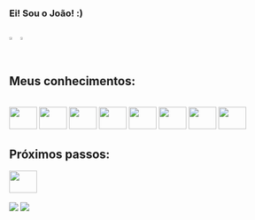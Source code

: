 ### Ei! Sou o João! :)


</br>

<div style="display:flex">
  <a href="https://github.com/ojpbraga/github-readme-stats">
    <img align="center" height="50%" width="50%" src="https://github-readme-stats.vercel.app/api?username=ojpbraga&theme=gotham&show_icons=true" />
  </a>
  <a href="https://github.com/ojpbraga/github-readme-stats">
    <img align="center" height="50%" width="38%" src="https://github-readme-stats.vercel.app/api/top-langs/?username=ojpbraga&theme=gotham&layout=compact" />
  </a>
</div>

</br>
<h2>Meus conhecimentos:</h2>

<div style="display: inline_block"><br>
  <img aling="center" height="40" width="50" src="https://cdn.jsdelivr.net/gh/devicons/devicon/icons/html5/html5-original.svg" />
  <img aling="center" height="40" width="50" src="https://cdn.jsdelivr.net/gh/devicons/devicon/icons/css3/css3-original.svg" />
  <img aling="center" height="40" width="50" src="https://cdn.jsdelivr.net/gh/devicons/devicon/icons/sass/sass-original.svg" />
  <img aling="center" height="40" width="50"  src="https://cdn.jsdelivr.net/gh/devicons/devicon/icons/javascript/javascript-original.svg" />
  <img aling="center" height="40" width="50" src="https://cdn.jsdelivr.net/gh/devicons/devicon/icons/java/java-original.svg" />       
  <img aling="center" height="40" width="50" src="https://cdn.jsdelivr.net/gh/devicons/devicon/icons/mysql/mysql-original.svg" />
  <img aling="center" height="40" width="50" src="https://cdn.jsdelivr.net/gh/devicons/devicon/icons/figma/figma-original.svg" />
  <img aling="center" height="40" width="50" src="https://cdn.jsdelivr.net/gh/devicons/devicon/icons/react/react-original.svg" />

  <br>
  <h2>Próximos passos:</h2>
  
  
  <img aling="center" height="40" width="50" src="https://cdn.jsdelivr.net/gh/devicons/devicon/icons/typescript/typescript-original.svg" />
    
</div>

</br>

<div> 
  <a href="https://www.linkedin.com/in/ojpbraga" target="_blank"><img src="https://img.shields.io/badge/-LinkedIn-%230077B5?style=for-the-badge&logo=linkedin&logoColor=white" target="_blank"></a> 
  <a href = "mailto:ojpbraga@gmail.com"><img src="https://img.shields.io/badge/-Gmail-%23333?style=for-the-badge&logo=gmail&logoColor=white" target="_blank"></a>
</div>
